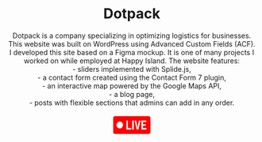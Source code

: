 <div align="center">
  <h1>
  Dotpack 
   
  </h1>
</div>

<div align="center"> 
Dotpack is a company specializing in optimizing logistics for businesses. This website was built on WordPress using Advanced Custom Fields (ACF). I developed this site based on a Figma mockup. It is one of many projects I worked on while employed at Happy Island. The website features: <br>
    - sliders implemented with Splide.js, <br>
    - a contact form created using the Contact Form 7 plugin, <br>
    - an interactive map powered by the Google Maps API, <br>
    - a blog page, <br>
    - posts with flexible sections that admins can add in any order.
</div>
<br>
<div align="center" >
   <a href="https://dotpack.pl/" target="_blank" rel="noreferrer"> <img src="./live-icon.png" alt="live icon" width="80" height="40"/> </a> 
</div>
